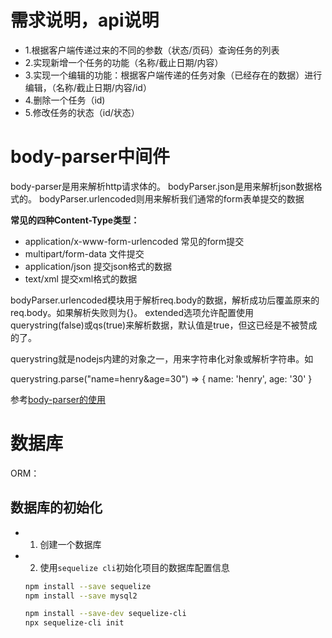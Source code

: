 # 需求说明，api说明

* 1.根据客户端传递过来的不同的参数（状态/页码）查询任务的列表
* 2.实现新增一个任务的功能（名称/截止日期/内容）
* 3.实现一个编辑的功能：根据客户端传递的任务对象（已经存在的数据）进行编辑，（名称/截止日期/内容/id）
* 4.删除一个任务（id)
* 5.修改任务的状态（id/状态）


# body-parser中间件

body-parser是用来解析http请求体的。
bodyParser.json是用来解析json数据格式的。
bodyParser.urlencoded则用来解析我们通常的form表单提交的数据

**常见的四种Content-Type类型：**
* application/x-www-form-urlencoded 常见的form提交
* multipart/form-data 文件提交
* application/json  提交json格式的数据
* text/xml  提交xml格式的数据

bodyParser.urlencoded模块用于解析req.body的数据，解析成功后覆盖原来的req.body。如果解析失败则为{}。
extended选项允许配置使用querystring(false)或qs(true)来解析数据，默认值是true，但这已经是不被赞成的了。

querystring就是nodejs内建的对象之一，用来字符串化对象或解析字符串。如

querystring.parse("name=henry&age=30") => { name: 'henry', age: '30' }

参考[body-parser的使用](https://www.cnblogs.com/lovekiku123/p/11961094.html)

# 数据库

ORM：

## 数据库的初始化

* 1. 创建一个数据库
* 2. 使用`sequelize cli`初始化项目的数据库配置信息

    ```bash
    npm install --save sequelize
    npm install --save mysql2

    npm install --save-dev sequelize-cli
    npx sequelize-cli init
    ```



